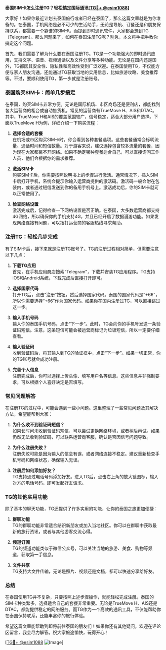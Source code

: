 **泰国SIM卡怎么注册TG？轻松搞定国际通讯[[TG💪+ @esim1088](https://t.me/s/esim1088)]**

大家好！如果你最近计划去泰国旅行或者已经在泰国了，那么这篇文章就是为你准备的。在泰国，手机网络是必不可少的生活助手，无论是导航、订餐还是和朋友保持联系，都需要一个靠谱的SIM卡。而提到即时通讯软件，大家都会想到TG（Telegram）。那么问题来了，如何在泰国注册TG呢？别急，本文将手把手教你搞定这个问题。

首先，我们需要了解为什么要在泰国注册TG。TG是一个功能强大的即时通讯应用，支持文字、语音、视频通话以及文件分享等多种功能。无论是在国内还是国外，TG都因其安全性、隐私性和高效性受到广泛欢迎。在泰国使用TG，不仅能方便与家人朋友沟通，还能通过TG获取当地的实用信息，比如旅游攻略、美食推荐等。不过，要顺利使用TG，第一步就是注册账号。

### 泰国购买SIM卡：简单几步搞定

在泰国，购买SIM卡非常方便。无论是国际机场、市区商场还是便利店，都能找到各大运营商的柜台或自动售货机。常见的运营商有TrueMove H、AIS和DTAC。其中，TrueMove H和AIS的覆盖范围较广，信号稳定，适合大部分用户选择。下面以TrueMove H为例，详细介绍一下购买流程：

1. **选择合适的套餐**  
   在机场或市区购买SIM卡时，你会看到各种套餐选项。这些套餐通常会标明流量、通话时间和短信数量。对于游客来说，建议选择包含较多流量的套餐，因为现在大家都离不开网络。如果不确定哪种套餐适合自己，可以直接询问工作人员，他们会根据你的需求推荐。

2. **激活SIM卡**  
   购买SIM卡后，你需要按照说明书上的步骤进行激活。通常情况下，插入SIM卡后打开手机，系统会提示你输入运营商提供的激活码。激活码一般会附在包装内，或者通过短信发送到你的备用手机号上。激活成功后，你的SIM卡就可以正常使用了。

3. **检查网络设置**  
   激活完成后，记得检查一下网络设置是否正确。在泰国，大多数运营商都支持4G网络，所以确保你的手机支持4G，并且已经开启了数据漫游功能。如果发现网络连接有问题，可以拨打运营商的客服热线寻求帮助。

### 注册TG：轻松几步完成

有了SIM卡后，接下来就是注册TG账号了。TG的注册过程相对简单，但需要注意以下几点：

1. **下载TG应用**  
   首先，在手机应用商店搜索“Telegram”，下载并安装TG应用程序。TG支持iOS和Android系统，下载完成后直接打开即可。

2. **选择国家代码**  
   打开TG后，点击“注册”按钮，然后选择国家代码。泰国的国家代码是“+66”，所以你需要选择“+66”作为国家代码。如果你在国内注册过TG，可以直接跳过这一步。

3. **输入手机号码**  
   输入你的泰国手机号码，点击“下一步”。此时，TG会向你的手机号发送一条验证码短信。注意，这条短信可能会被运营商标记为垃圾短信，所以一定要仔细查看。

4. **输入验证码**  
   收到验证码后，将其输入到TG的验证框中，点击“下一步”。如果一切正常，你的TG账号就会成功注册。

5. **完善个人信息**  
   注册完成后，你可以选择上传头像、填写用户名等信息。这些信息并非强制要求，可以根据个人喜好决定是否填写。

### 常见问题解答

在注册TG的过程中，可能会遇到一些小问题。这里整理了一些常见问题及其解决方法，希望能帮到大家：

1. **为什么收不到验证码短信？**  
   如果长时间未收到验证码短信，可以尝试更换网络环境，或者稍后再试。如果仍然无法收到验证码，可以联系运营商客服，确认是否因信号问题导致。

2. **为什么注册失败？**  
   注册失败可能是因为输入的信息有误，或者网络连接不稳定。建议重新检查手机号码和网络状态，确保输入无误。

3. **注册后如何添加好友？**  
   TG支持通过电话号码添加好友。进入TG后，点击右上角的放大镜图标，输入对方的电话号码，即可发起好友请求。

### TG的其他实用功能

除了基本的聊天功能，TG还提供了许多实用的功能，让你的泰国之旅更加便捷：

1. **群聊功能**  
   TG的群聊功能非常适合结识新朋友或加入当地社区。你可以在群聊中获取最新的旅行资讯，或者与其他游客交流心得。

2. **频道订阅**  
   TG的频道功能类似于微信公众号，可以关注当地的旅游、美食、购物等频道，获取第一手信息。

3. **文件共享**  
   TG支持大文件传输，无论是照片、视频还是文档，都可以快速分享给好友。

### 总结

在泰国使用TG并不复杂，只要按照上述步骤操作，就能轻松完成注册。泰国的SIM卡种类繁多，选择适合自己的套餐非常重要。无论是TrueMove H、AIS还是DTAC，都能提供稳定的网络服务。而TG作为一个高效的通讯工具，不仅能帮助你在泰国保持联系，还能丰富你的旅行体验。

希望这篇文章能帮助到即将前往泰国的朋友们！如果你还有其他疑问，欢迎在评论区留言，我会尽力解答。祝大家旅途愉快，玩得开心！

[[TG💪+ @esim1088](https://t.me/s/esim1088) ![Image](https://i.postimg.cc/4NQfJmqS/Snipaste-2025-05-13-00-14-12.png)]
